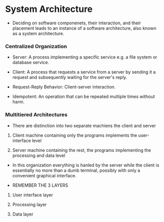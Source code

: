 # System Architecture

* Deciding on software componenets, their interaction, and their placement leads to an instance of a software architecture, also known as a system architecture. 

### Centralized Organization

* Server: A process implementing a specific service e.g. a file system or database service.

* Client: A process that requests a service from a server by sending it a request and subsequently waiting for the server's reply. 

* Request-Reply Behavior: Client-server interaction.

* Idempotent: An operation that can be repeated multiple times without harm. 

### Multitiered Architectures

* There are distinction into two separate machiens the client and server

1. Client machine containing only the programs implements the user-interface level 

2. Server machine containing the rest, the programs implementing the processing and data level

* In this organization everything is hanled by the server while the client is essentially no more than a dumb terminal, possibly with only a convenient graphical interface. 

* REMEMBER THE 3 LAYERS

1. User interface layer 

2. Processing layer 

3. Data layer
